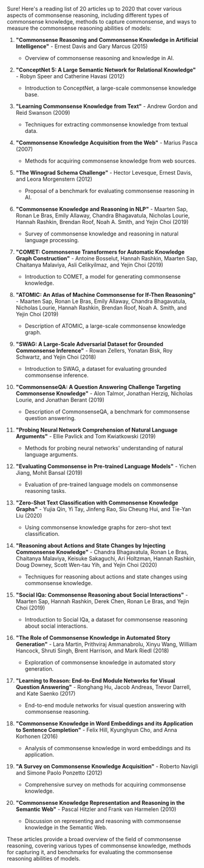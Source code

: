 Sure! Here's a reading list of 20 articles up to 2020 that cover various aspects of commonsense reasoning, including different types of commonsense knowledge, methods to capture commonsense, and ways to measure the commonsense reasoning abilities of models:

1. **"Commonsense Reasoning and Commonsense Knowledge in Artificial Intelligence"** - Ernest Davis and Gary Marcus (2015)
   - Overview of commonsense reasoning and knowledge in AI.

2. **"ConceptNet 5: A Large Semantic Network for Relational Knowledge"** - Robyn Speer and Catherine Havasi (2012)
   - Introduction to ConceptNet, a large-scale commonsense knowledge base.

3. **"Learning Commonsense Knowledge from Text"** - Andrew Gordon and Reid Swanson (2009)
   - Techniques for extracting commonsense knowledge from textual data.

4. **"Commonsense Knowledge Acquisition from the Web"** - Marius Pasca (2007)
   - Methods for acquiring commonsense knowledge from web sources.

5. **"The Winograd Schema Challenge"** - Hector Levesque, Ernest Davis, and Leora Morgenstern (2012)
   - Proposal of a benchmark for evaluating commonsense reasoning in AI.

6. **"Commonsense Knowledge and Reasoning in NLP"** - Maarten Sap, Ronan Le Bras, Emily Allaway, Chandra Bhagavatula, Nicholas Lourie, Hannah Rashkin, Brendan Roof, Noah A. Smith, and Yejin Choi (2019)
   - Survey of commonsense knowledge and reasoning in natural language processing.

7. **"COMET: Commonsense Transformers for Automatic Knowledge Graph Construction"** - Antoine Bosselut, Hannah Rashkin, Maarten Sap, Chaitanya Malaviya, Asli Celikyilmaz, and Yejin Choi (2019)
   - Introduction to COMET, a model for generating commonsense knowledge.

8. **"ATOMIC: An Atlas of Machine Commonsense for If-Then Reasoning"** - Maarten Sap, Ronan Le Bras, Emily Allaway, Chandra Bhagavatula, Nicholas Lourie, Hannah Rashkin, Brendan Roof, Noah A. Smith, and Yejin Choi (2019)
   - Description of ATOMIC, a large-scale commonsense knowledge graph.

9. **"SWAG: A Large-Scale Adversarial Dataset for Grounded Commonsense Inference"** - Rowan Zellers, Yonatan Bisk, Roy Schwartz, and Yejin Choi (2018)
   - Introduction to SWAG, a dataset for evaluating grounded commonsense inference.

10. **"CommonsenseQA: A Question Answering Challenge Targeting Commonsense Knowledge"** - Alon Talmor, Jonathan Herzig, Nicholas Lourie, and Jonathan Berant (2019)
    - Description of CommonsenseQA, a benchmark for commonsense question answering.

11. **"Probing Neural Network Comprehension of Natural Language Arguments"** - Ellie Pavlick and Tom Kwiatkowski (2019)
    - Methods for probing neural networks' understanding of natural language arguments.

12. **"Evaluating Commonsense in Pre-trained Language Models"** - Yichen Jiang, Mohit Bansal (2019)
    - Evaluation of pre-trained language models on commonsense reasoning tasks.

13. **"Zero-Shot Text Classification with Commonsense Knowledge Graphs"** - Yujia Qin, Yi Tay, Jinfeng Rao, Siu Cheung Hui, and Tie-Yan Liu (2020)
    - Using commonsense knowledge graphs for zero-shot text classification.

14. **"Reasoning about Actions and State Changes by Injecting Commonsense Knowledge"** - Chandra Bhagavatula, Ronan Le Bras, Chaitanya Malaviya, Keisuke Sakaguchi, Ari Holtzman, Hannah Rashkin, Doug Downey, Scott Wen-tau Yih, and Yejin Choi (2020)
    - Techniques for reasoning about actions and state changes using commonsense knowledge.

15. **"Social IQa: Commonsense Reasoning about Social Interactions"** - Maarten Sap, Hannah Rashkin, Derek Chen, Ronan Le Bras, and Yejin Choi (2019)
    - Introduction to Social IQa, a dataset for commonsense reasoning about social interactions.

16. **"The Role of Commonsense Knowledge in Automated Story Generation"** - Lara Martin, Prithviraj Ammanabrolu, Xinyu Wang, William Hancock, Shruti Singh, Brent Harrison, and Mark Riedl (2018)
    - Exploration of commonsense knowledge in automated story generation.

17. **"Learning to Reason: End-to-End Module Networks for Visual Question Answering"** - Ronghang Hu, Jacob Andreas, Trevor Darrell, and Kate Saenko (2017)
    - End-to-end module networks for visual question answering with commonsense reasoning.

18. **"Commonsense Knowledge in Word Embeddings and its Application to Sentence Completion"** - Felix Hill, Kyunghyun Cho, and Anna Korhonen (2016)
    - Analysis of commonsense knowledge in word embeddings and its application.

19. **"A Survey on Commonsense Knowledge Acquisition"** - Roberto Navigli and Simone Paolo Ponzetto (2012)
    - Comprehensive survey on methods for acquiring commonsense knowledge.

20. **"Commonsense Knowledge Representation and Reasoning in the Semantic Web"** - Pascal Hitzler and Frank van Harmelen (2010)
    - Discussion on representing and reasoning with commonsense knowledge in the Semantic Web.

These articles provide a broad overview of the field of commonsense reasoning, covering various types of commonsense knowledge, methods for capturing it, and benchmarks for evaluating the commonsense reasoning abilities of models.